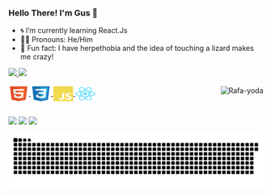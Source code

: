 ### Hello There! I'm Gus 👋

- 🌀 I’m currently learning React.Js
- 👩‍💻 Pronouns: He/Him
- 🎁 Fun fact: I have herpethobia and the idea of touching a lizard makes me crazy!

 <div>
  <a href="https://beacons.ai/gussman">
  <img height="180em" src="https://github-readme-stats.vercel.app/api?username=gusV2&show_icons=true&theme=jolly&include_all_commits=true&count_private=true"/>
  <img height="180em" src="https://github-readme-stats.vercel.app/api/top-langs/?username=gusV2&layout=compact&langs_count=7&theme=jolly&include_all_commits&count_private=true"/>
</div>
<div style="display: inline_block"><br>
  <img align="center" alt="Rafa-HTML" height="30" width="40" src="https://raw.githubusercontent.com/devicons/devicon/master/icons/html5/html5-original.svg">
  <img align="center" alt="Rafa-CSS" height="30" width="40" src="https://raw.githubusercontent.com/devicons/devicon/master/icons/css3/css3-original.svg">
  <img align="center" alt="Rafa-Js" height="30" width="40" src="https://raw.githubusercontent.com/devicons/devicon/master/icons/javascript/javascript-plain.svg">
  <img align="center" alt="Rafa-React" height="30" width="40" src="https://raw.githubusercontent.com/devicons/devicon/master/icons/react/react-original.svg">
  <img align="right" alt="Rafa-yoda" src="https://imgur.com/vdsRrCq.gif">

</div>

##

<div> 
  <a href = "https://wa.me/5534988973716?text=Hello%20There!"><img src="https://img.shields.io/badge/WhatsApp-25D366?style=for-the-badge&logo=whatsapp&logoColor=white" target="_blank"></a>
  <a href = "mailto:gussmancontact@gmail.com"><img src="https://img.shields.io/badge/-Gmail-%23333?style=for-the-badge&logo=gmail&logoColor=white" target="_blank"></a> 
  <a href="https://instagram.com/gussmanmartins" target="_blank"><img src="https://img.shields.io/badge/-Instagram-%23E4405F?style=for-the-badge&logo=instagram&logoColor=white" target="_blank"></a>
 
  ![Snake animation](https://github.com/gussmanMartins/gussmanMartins/blob/output/github-contribution-grid-snake.svg)
 
</div>

